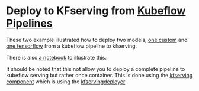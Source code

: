 # Deploy to KFserving from [Kubeflow Pipelines](https://www.kubeflow.org/docs/pipelines/overview/pipelines-overview/)

These two example illustrated how to deploy two models, [one custom](https://github.com/wanghualei/kfserving/blob/4f683f7dbf08d56d81a6404155dc89fb1b1df31c/docs/samples/pipelines/sample-custom-model.py) and [one tensorflow](https://github.com/wanghualei/kfserving/blob/4f683f7dbf08d56d81a6404155dc89fb1b1df31c/docs/samples/pipelines/sample-tf-pipeline.py) from a kubeflow pipeline to kfserving. 

There is also [a notebook](https://github.com/wanghualei/kfserving/blob/4f683f7dbf08d56d81a6404155dc89fb1b1df31c/docs/samples/pipelines/kfs-pipeline.ipynb) to illustrate this. 

It should be noted that this not allow you to deploy a complete pipeline to kubeflow serving but rather once container. This is done using the [kfserving component](https://github.com/kubeflow/pipelines/blob/master/components/kubeflow/kfserving/component.yaml) which is using the [kfservingdeployer](https://github.com/kubeflow/pipelines/blob/master/components/kubeflow/kfserving/src/kfservingdeployer.py)

